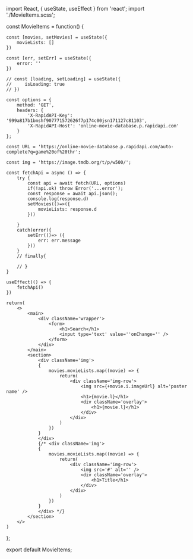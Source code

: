 import React, { useState, useEffect } from 'react';
import './MovieItems.scss';

const MovieItems = function() {

    const [movies, setMovies] = useState({
        movieLists: []
    })

    const [err, setErr] = useState({
        error: ''
    })

    // const [loading, setLoading] = useState({
    //     isLoading: true
    // })

    const options = {
        method: 'GET',
        headers: {
            'X-RapidAPI-Key': '999a817b1bmshf907771572626f7p174c00jsn171127c81103',
            'X-RapidAPI-Host': 'online-movie-database.p.rapidapi.com'
        }
    };

    const URL = 'https://online-movie-database.p.rapidapi.com/auto-complete?q=game%20of%20thr';

    const img = 'https://image.tmdb.org/t/p/w500/';

    const fetchApi = async () => {
        try {
            const api = await fetch(URL, options)
            if(!api.ok) throw Error('...error');
            const response = await api.json();
            console.log(response.d)
            setMovies(()=>({
                movieLists: response.d
            }))
            
        }
        catch(error){
            setErr(()=> ({
                err: err.message
            }))
        }
        // finally{

        // }
    }

    useEffect(() => {
        fetchApi()
    })

    return(
        <>
            <main>
                <div className='wrapper'>
                    <form>
                        <h1>Search</h1>
                        <input type='text' value=''onChange='' />
                    </form>
                </div>
            </main>
            <section>
                <div className='img'>
                {
                    movies.movieLists.map((movie) => {
                        return(
                            <div className='img-row'>
                                <img src={+movie.i.imageUrl} alt='poster name' />
                                <h1>{movie.l}</h1>
                                <div className='overlay'>
                                    <h1>{movie.l}</h1>
                                </div>
                            </div>
                        )
                    })
                }
                </div>
                {/* <div className='img'>
                {
                    movies.movieLists.map((movie) => {
                        return(
                            <div className='img-row'>
                                <img src='#' alt='' />
                                <div className='overlay'>
                                    <h1>Title</h1>
                                </div>
                            </div>
                        )
                    })
                }
                </div> */}
            </section>
        </>
    )
};

export default MovieItems;